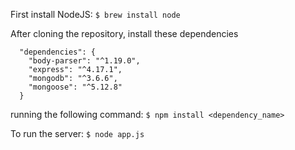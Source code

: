 
First install NodeJS:
`$ brew install node`


After cloning the repository,  install these dependencies
```
  "dependencies": {
    "body-parser": "^1.19.0",
    "express": "^4.17.1",
    "mongodb": "^3.6.6",
    "mongoose": "^5.12.8"
  }
  ```
running the following command: 
`$ npm install <dependency_name>`


To run the server:
`$ node app.js`
